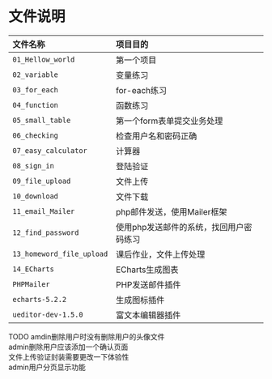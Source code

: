 # 文件说明

| 文件名称 | 项目目的 |
| :-  | :- |
| `01_Hellow_world` | 第一个项目 |
| `02_variable` | 变量练习 |
| `03_for_each` | for-each练习 |
| `04_function` | 函数练习 |
| `05_small_table` | 第一个form表单提交业务处理 |
| `06_checking` | 检查用户名和密码正确 |
| `07_easy_calculator` | 计算器 |
| `08_sign_in` | 登陆验证 |
| `09_file_upload` | 文件上传 |
| `10_download` | 文件下载 |
| `11_email_Mailer` | php邮件发送，使用Mailer框架 |
| `12_find_password` | 使用php发送邮件的系统，找回用户密码练习 |
| `13_homeword_file_upload` | 课后作业，文件上传处理 |
| `14_ECharts` | ECharts生成图表 |
| `PHPMailer` | PHP发送邮件插件 |
| `echarts-5.2.2`  | 生成图标插件 |
| `ueditor-dev-1.5.0` | 富文本编辑器插件 |

TODO
amdin删除用户时没有删除用户的头像文件  
admin删除用户应该添加一个确认页面  
文件上传验证封装需要更改一下体验性  
admin用户分页显示功能  